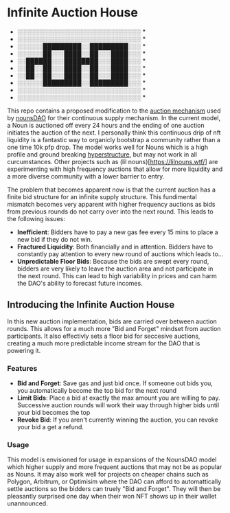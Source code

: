 # Infinite Auction House


 * ░░░░░░░░░░░░░░░░░░░░░░░░░░░░░ *
 * ░░░░░░░░░░░░░░░░░░░░░░░░░░░░░ *
 * ░░░░░░█████████░░█████████░░░ *
 * ░░░░░░██░░░████░░██░░░████░░░ *
 * ░░██████░░░████████░░░████░░░ *
 * ░░██░░██░░░████░░██░░░████░░░ *
 * ░░██░░██░░░████░░██░░░████░░░ *
 * ░░░░░░█████████░░█████████░░░ *
 * ░░░░░░░░░░░░░░░░░░░░░░░░░░░░░ *
 * ░░░░░░░░░░░░░░░░░░░░░░░░░░░░░ *

This repo contains a proposed modification to the [auction mechanism](https://github.com/nounsDAO/nouns-monorepo/blob/master/packages/nouns-contracts/contracts/NounsAuctionHouse.sol) used by [nounsDAO](https://github.com/nounsDAO) for their continuous supply mechanism. In the current model, a Noun is auctioned off every 24 hours and the ending of one auction initiates the auction of the next. I personally think this continuous drip of nft liquidity is a fantastic way to organicly bootstrap a community rather than a one time 10k pfp drop. The model works well for Nouns which is a high profile and ground breaking [hyperstructure](https://jacob.energy/hyperstructures.html), but may not work in all curcumstances. Other projects such as (lil nouns)[https://lilnouns.wtf/] are experimenting with high frequency auctions that allow for more liquidity and a more diverse community with a lower barrier to entry. 

The problem that becomes apparent now is that the current auction has a finite bid structure for an infinite supply structure. This fundimental mismatch becomes very apparent with higher frequency auctions as bids from previous rounds do not carry over into the next round. This leads to the following issues:

- **Inefficient**: Bidders have to pay a new gas fee every 15 mins to place a new bid if they do not win.
- **Fractured Liquidity**: Both financially and in attention. Bidders have to constantly pay attention to every new round of auctions which leads to...
- **Unpredictable Floor Bids**: Because the bids are swept every round, bidders are very likely to leave the auction area and not participate in the next round. This can lead to high variability in prices and can harm the DAO's ability to forecast future incomes. 

## Introducing the Infinite Auction House

In this new auction implementation, bids are carried over between auction rounds. This allows for a much more "Bid and Forget" mindset from auction participants. It also effectivly sets a floor bid for seccesive auctions, creating a much more predictable income stream for the DAO that is powering it. 

### Features
- **Bid and Forget**: Save gas and just bid once. If someone out bids you, you automatically become the top bid for the next round
- **Limit Bids**: Place a bid at exactly the max amount you are willing to pay. Successive auction rounds will work their way through higher bids until your bid becomes the top
- **Revoke Bid**: If you aren't currently winning the auction, you can revoke your bid a get a refund. 

### Usage

This model is envisioned for usage in expansions of the NounsDAO model which higher supply and more frequent auctions that may not be as popular as Nouns. It may also work well for projects on cheaper chains such as Polygon, Arbitrum, or Optimisim where the DAO can afford to automattically settle auctions so the bidders can truely "Bid and Forget". They will then be pleasantly surprised one day when their won NFT shows up in their wallet unannounced.   

